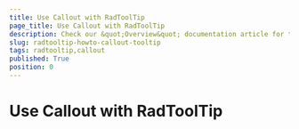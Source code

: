 ```yaml
---
title: Use Callout with RadToolTip
page_title: Use Callout with RadToolTip
description: Check our &quot;Overview&quot; documentation article for the RadToolTip {{ site.framework_name }} control.
slug: radtooltip-howto-callout-tooltip
tags: radtooltip,callout
published: True
position: 0
---
```


# Use Callout with RadToolTip
